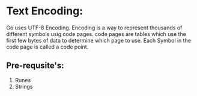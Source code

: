 # Text Encoding:

Go uses UTF-8 Encoding. Encoding is a way to represent thousands of
different symbols usig code pages. code pages are tables which use the
first few bytes of data to determine which page to use. Each Symbol in
the code page is called a code point.

## Pre-requsite's:

1. Runes
1. Strings

